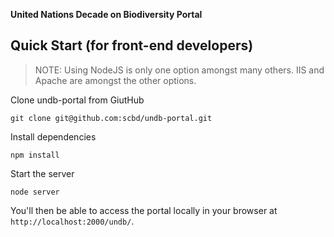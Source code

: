 **United Nations Decade on Biodiversity Portal**

## Quick Start (for front-end developers)

> NOTE: Using NodeJS is only one option amongst many others. IIS and Apache are amongst the other options.

Clone undb-portal from GiutHub

    git clone git@github.com:scbd/undb-portal.git

Install dependencies

    npm install

Start the server

    node server

You'll then be able to access the portal locally in your browser at `http://localhost:2000/undb/`.
